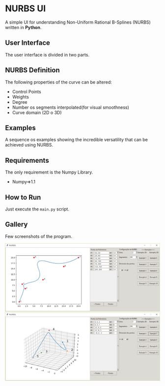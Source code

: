 # NURBS UI

A simple UI for understanding Non-Uniform Rational B-Splines (NURBS) written in **Python**.

## User Interface

The user interface is divided in two parts.

## NURBS Definition

The following properties of the curve can be altered:

- Control Points
- Weights
- Degree
- Number os segments interpolated(for visual smoothness)
- Curve domain (2D o 3D)

## Examples

A sequence os examples showing the incredible versatility that can be achieved using NURBS.

## Requirements

The only requirement is the Numpy Library.

- Numpy=>1.1

## How to Run

Just execute the `main.py` script.

## Gallery

Few screenshots of the program.

![2D example](https://github.com/Fernandohf/NURBS/blob/master/media/ex2d.png)
![3D example](https://github.com/Fernandohf/NURBS/blob/master/media/ex3d.png)
